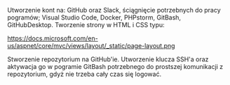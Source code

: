 Utworzenie kont na: GitHub oraz Slack,
ściągnięcie potrzebnych do pracy pogramów; Visual Studio Code, Docker, PHPstorm, GitBash, GitHubDesktop.
Tworzenie strony w HTML i CSS typu: 

https://docs.microsoft.com/en-us/aspnet/core/mvc/views/layout/_static/page-layout.png


Stworzenie repozytorium na GitHub'ie.
Utworzenie klucza SSH'a oraz aktywacja go w pogramie GitBash potrzebnego do prostszej komunikacji z repozytorium, gdyż nie trzeba cały czas się logować.

